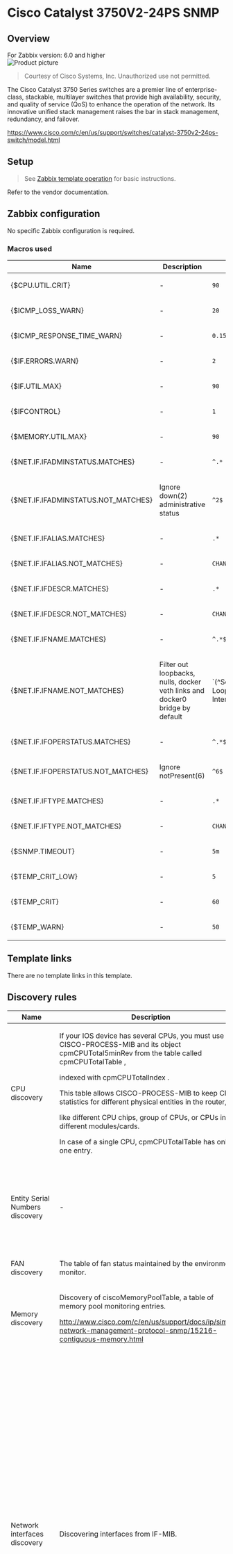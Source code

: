 
# Cisco Catalyst 3750V2-24PS SNMP

## Overview

For Zabbix version: 6.0 and higher  
![Product picture](images/pic.png?raw=true)
> Courtesy of Cisco Systems, Inc. Unauthorized use not permitted.

The Cisco Catalyst 3750 Series switches are a premier line of enterprise-class, stackable, multilayer switches that provide high availability, security, and quality of service (QoS) to enhance the operation of the network. Its innovative unified stack management raises the bar in stack management, redundancy, and failover.

https://www.cisco.com/c/en/us/support/switches/catalyst-3750v2-24ps-switch/model.html

## Setup

> See [Zabbix template operation](https://www.zabbix.com/documentation/6.0/manual/config/templates_out_of_the_box/network_devices) for basic instructions.

Refer to the vendor documentation.

## Zabbix configuration

No specific Zabbix configuration is required.

### Macros used

|Name|Description|Default|
|----|-----------|-------|
|{$CPU.UTIL.CRIT} |<p>-</p> |`90` |
|{$ICMP_LOSS_WARN} |<p>-</p> |`20` |
|{$ICMP_RESPONSE_TIME_WARN} |<p>-</p> |`0.15` |
|{$IF.ERRORS.WARN} |<p>-</p> |`2` |
|{$IF.UTIL.MAX} |<p>-</p> |`90` |
|{$IFCONTROL} |<p>-</p> |`1` |
|{$MEMORY.UTIL.MAX} |<p>-</p> |`90` |
|{$NET.IF.IFADMINSTATUS.MATCHES} |<p>-</p> |`^.*` |
|{$NET.IF.IFADMINSTATUS.NOT_MATCHES} |<p>Ignore down(2) administrative status</p> |`^2$` |
|{$NET.IF.IFALIAS.MATCHES} |<p>-</p> |`.*` |
|{$NET.IF.IFALIAS.NOT_MATCHES} |<p>-</p> |`CHANGE_IF_NEEDED` |
|{$NET.IF.IFDESCR.MATCHES} |<p>-</p> |`.*` |
|{$NET.IF.IFDESCR.NOT_MATCHES} |<p>-</p> |`CHANGE_IF_NEEDED` |
|{$NET.IF.IFNAME.MATCHES} |<p>-</p> |`^.*$` |
|{$NET.IF.IFNAME.NOT_MATCHES} |<p>Filter out loopbacks, nulls, docker veth links and docker0 bridge by default</p> |`(^Software Loopback Interface|^NULL[0-9.]*$|^[Ll]o[0-9.]*$|^[Ss]ystem$|^Nu[0-9.]*$|^veth[0-9a-z]+$|docker[0-9]+|br-[a-z0-9]{12})` |
|{$NET.IF.IFOPERSTATUS.MATCHES} |<p>-</p> |`^.*$` |
|{$NET.IF.IFOPERSTATUS.NOT_MATCHES} |<p>Ignore notPresent(6)</p> |`^6$` |
|{$NET.IF.IFTYPE.MATCHES} |<p>-</p> |`.*` |
|{$NET.IF.IFTYPE.NOT_MATCHES} |<p>-</p> |`CHANGE_IF_NEEDED` |
|{$SNMP.TIMEOUT} |<p>-</p> |`5m` |
|{$TEMP_CRIT_LOW} |<p>-</p> |`5` |
|{$TEMP_CRIT} |<p>-</p> |`60` |
|{$TEMP_WARN} |<p>-</p> |`50` |

## Template links

There are no template links in this template.

## Discovery rules

|Name|Description|Type|Key and additional info|
|----|-----------|----|----|
|CPU discovery |<p>If your IOS device has several CPUs, you must use CISCO-PROCESS-MIB and its object cpmCPUTotal5minRev from the table called cpmCPUTotalTable ,</p><p>indexed with cpmCPUTotalIndex .</p><p>This table allows CISCO-PROCESS-MIB to keep CPU statistics for different physical entities in the router,</p><p>like different CPU chips, group of CPUs, or CPUs in different modules/cards.</p><p>In case of a single CPU, cpmCPUTotalTable has only one entry.</p> |SNMP |cpu.discovery |
|Entity Serial Numbers discovery |<p>-</p> |SNMP |entity_sn.discovery<p>**Filter**:</p>AND <p>- {#ENT_SN} MATCHES_REGEX `.+`</p><p>- {#ENT_CLASS} MATCHES_REGEX `[^3]`</p> |
|FAN discovery |<p>The table of fan status maintained by the environmental monitor.</p> |SNMP |fan.discovery |
|Memory discovery |<p>Discovery of ciscoMemoryPoolTable, a table of memory pool monitoring entries.</p><p>http://www.cisco.com/c/en/us/support/docs/ip/simple-network-management-protocol-snmp/15216-contiguous-memory.html</p> |SNMP |memory.discovery |
|Network interfaces discovery |<p>Discovering interfaces from IF-MIB.</p> |SNMP |net.if.discovery<p>**Filter**:</p>AND <p>- {#IFADMINSTATUS} MATCHES_REGEX `{$NET.IF.IFADMINSTATUS.MATCHES}`</p><p>- {#IFADMINSTATUS} NOT_MATCHES_REGEX `{$NET.IF.IFADMINSTATUS.NOT_MATCHES}`</p><p>- {#IFOPERSTATUS} MATCHES_REGEX `{$NET.IF.IFOPERSTATUS.MATCHES}`</p><p>- {#IFOPERSTATUS} NOT_MATCHES_REGEX `{$NET.IF.IFOPERSTATUS.NOT_MATCHES}`</p><p>- {#IFNAME} MATCHES_REGEX `{$NET.IF.IFNAME.MATCHES}`</p><p>- {#IFNAME} NOT_MATCHES_REGEX `{$NET.IF.IFNAME.NOT_MATCHES}`</p><p>- {#IFDESCR} MATCHES_REGEX `{$NET.IF.IFDESCR.MATCHES}`</p><p>- {#IFDESCR} NOT_MATCHES_REGEX `{$NET.IF.IFDESCR.NOT_MATCHES}`</p><p>- {#IFALIAS} MATCHES_REGEX `{$NET.IF.IFALIAS.MATCHES}`</p><p>- {#IFALIAS} NOT_MATCHES_REGEX `{$NET.IF.IFALIAS.NOT_MATCHES}`</p><p>- {#IFTYPE} MATCHES_REGEX `{$NET.IF.IFTYPE.MATCHES}`</p><p>- {#IFTYPE} NOT_MATCHES_REGEX `{$NET.IF.IFTYPE.NOT_MATCHES}`</p> |
|EtherLike discovery |<p>Discovering interfaces from IF-MIB and EtherLike-MIB. Interfaces with up(1) Operational Status are discovered.</p> |SNMP |net.if.duplex.discovery<p>**Filter**:</p>AND <p>- {#IFOPERSTATUS} MATCHES_REGEX `1`</p><p>- {#SNMPVALUE} MATCHES_REGEX `(2|3)`</p> |
|PSU discovery |<p>The table of power supply status maintained by the environmental monitor card.</p> |SNMP |psu.discovery |
|Temperature discovery |<p>Discovery of ciscoEnvMonTemperatureTable (ciscoEnvMonTemperatureDescr), a table of ambient temperature status</p><p>maintained by the environmental monitor.</p> |SNMP |temperature.discovery |

## Items collected

|Group|Name|Description|Type|Key and additional info|
|-----|----|-----------|----|---------------------|
|CPU |#{#SNMPINDEX}: CPU utilization |<p>MIB: CISCO-PROCESS-MIB</p><p>Object name: cpmCPUTotal5minRev</p><p>The cpmCPUTotal5minRev MIB object provides a more accurate view of the performance of the router over time than the MIB objects cpmCPUTotal1minRev and cpmCPUTotal5secRev . These MIB objects are not accurate because they look at CPU at one minute and five second intervals, respectively. These MIBs enable you to monitor the trends and plan the capacity of your network. The recommended baseline rising threshold for cpmCPUTotal5minRev is 90 percent. Depending on the platform, some routers that run at 90 percent, for example, 2500s, can exhibit performance degradation versus a high-end router, for example, the 7500 series, which can operate fine.</p><p>Reference: http://www.cisco.com/c/en/us/support/docs/ip/simple-network-management-protocol-snmp/15215-collect-cpu-util-snmp.html</p> |SNMP |system.cpu.util[{#SNMPINDEX}] |
|Fans |{#SNMPVALUE}: Fan status |<p>MIB: CISCO-ENVMON-MIB</p><p>Object name: ciscoEnvMonFanState</p> |SNMP |sensor.fan.status[{#SNMPINDEX}] |
|General |SNMP traps (fallback) |<p>Item is used to collect all SNMP traps unmatched by other snmptrap items</p> |SNMP_TRAP |snmptrap.fallback |
|General |System contact details |<p>MIB: SNMPv2-MIB</p><p>The textual identification of the contact person for this managed node, together with information on how to contact this person.  If no contact information is known, the value is the zero-length string.</p> |SNMP |system.contact<p>**Preprocessing**:</p><p>- DISCARD_UNCHANGED_HEARTBEAT: `1d`</p> |
|General |System description |<p>MIB: SNMPv2-MIB</p><p>A textual description of the entity. This value should</p><p>include the full name and version identification of the system's hardware type, software operating-system, and</p><p>networking software.</p> |SNMP |system.descr<p>**Preprocessing**:</p><p>- DISCARD_UNCHANGED_HEARTBEAT: `1d`</p> |
|General |System location |<p>MIB: SNMPv2-MIB</p><p>The physical location of this node (e.g., `telephone closet, 3rd floor').  If the location is unknown, the value is the zero-length string.</p> |SNMP |system.location<p>**Preprocessing**:</p><p>- DISCARD_UNCHANGED_HEARTBEAT: `1h`</p> |
|General |System name |<p>MIB: SNMPv2-MIB</p><p>An administratively-assigned name for this managed node.By convention, this is the node's fully-qualified domain name.  If the name is unknown, the value is the zero-length string.</p> |SNMP |system.name<p>**Preprocessing**:</p><p>- DISCARD_UNCHANGED_HEARTBEAT: `1h`</p> |
|General |System object ID |<p>MIB: SNMPv2-MIB</p><p>The vendor's authoritative identification of the network management subsystem contained in the entity.  This value is allocated within the SMI enterprises subtree (1.3.6.1.4.1) and provides an easy and unambiguous means for determining`what kind of box' is being managed.  For example, if vendor`Flintstones, Inc.' was assigned the subtree1.3.6.1.4.1.4242, it could assign the identifier 1.3.6.1.4.1.4242.1.1 to its `Fred Router'.</p> |SNMP |system.objectid<p>**Preprocessing**:</p><p>- DISCARD_UNCHANGED_HEARTBEAT: `1h`</p> |
|Inventory |Hardware model name |<p>MIB: ENTITY-MIB</p> |SNMP |system.hw.model<p>**Preprocessing**:</p><p>- DISCARD_UNCHANGED_HEARTBEAT: `1d`</p> |
|Inventory |Hardware serial number |<p>MIB: ENTITY-MIB</p> |SNMP |system.hw.serialnumber<p>**Preprocessing**:</p><p>- DISCARD_UNCHANGED_HEARTBEAT: `1d`</p> |
|Inventory |Operating system |<p>MIB: SNMPv2-MIB</p> |SNMP |system.sw.os<p>**Preprocessing**:</p><p>- REGEX: `Version (.+), RELEASE`: `\1`</p><p>- DISCARD_UNCHANGED_HEARTBEAT: `1d`</p> |
|Inventory |{#ENT_NAME}: Hardware serial number |<p>MIB: ENTITY-MIB</p><p>Object name: entPhysicalSerialNum</p> |SNMP |system.hw.serialnumber[{#SNMPINDEX}]<p>**Preprocessing**:</p><p>- DISCARD_UNCHANGED_HEARTBEAT: `1d`</p> |
|Memory |{#SNMPVALUE}: Free memory |<p>MIB: CISCO-MEMORY-POOL-MIB</p><p>Object name: ciscoMemoryPoolFree</p><p>Indicates the number of bytes from the memory pool that are currently unused on the managed device. Note that the sum of ciscoMemoryPoolUsed and ciscoMemoryPoolFree is the total amount of memory in the pool</p><p>Reference: http://www.cisco.com/c/en/us/support/docs/ip/simple-network-management-protocol-snmp/15216-contiguous-memory.html</p> |SNMP |vm.memory.free[{#SNMPINDEX}] |
|Memory |{#SNMPVALUE}: Used memory |<p>MIB: CISCO-MEMORY-POOL-MIB</p><p>Object name: ciscoMemoryPoolUsed</p><p>Indicates the number of bytes from the memory pool that are currently in use by applications on the managed device.</p><p>Reference: http://www.cisco.com/c/en/us/support/docs/ip/simple-network-management-protocol-snmp/15216-contiguous-memory.html</p> |SNMP |vm.memory.used[{#SNMPINDEX}] |
|Memory |{#SNMPVALUE}: Memory utilization |<p>Memory utilization in %</p> |CALCULATED |vm.memory.util[{#SNMPINDEX}]<p>**Expression**:</p>`last(//vm.memory.used[{#SNMPINDEX}])/(last(//vm.memory.free[{#SNMPINDEX}])+last(//vm.memory.used[{#SNMPINDEX}]))*100` |
|Network_interfaces |Interface {#IFNAME}({#IFALIAS}): Inbound packets discarded |<p>MIB: IF-MIB</p><p>The number of inbound packets which were chosen to be discarded</p><p>even though no errors had been detected to prevent their being deliverable to a higher-layer protocol.</p><p>One possible reason for discarding such a packet could be to free up buffer space.</p><p>Discontinuities in the value of this counter can occur at re-initialization of the management system,</p><p>and at other times as indicated by the value of ifCounterDiscontinuityTime.</p> |SNMP |net.if.in.discards[{#SNMPINDEX}]<p>**Preprocessing**:</p><p>- CHANGE_PER_SECOND: ``</p> |
|Network_interfaces |Interface {#IFNAME}({#IFALIAS}): Inbound packets with errors |<p>MIB: IF-MIB</p><p>For packet-oriented interfaces, the number of inbound packets that contained errors preventing them from being deliverable to a higher-layer protocol.  For character-oriented or fixed-length interfaces, the number of inbound transmission units that contained errors preventing them from being deliverable to a higher-layer protocol. Discontinuities in the value of this counter can occur at re-initialization of the management system, and at other times as indicated by the value of ifCounterDiscontinuityTime.</p> |SNMP |net.if.in.errors[{#SNMPINDEX}]<p>**Preprocessing**:</p><p>- CHANGE_PER_SECOND: ``</p> |
|Network_interfaces |Interface {#IFNAME}({#IFALIAS}): Bits received |<p>MIB: IF-MIB</p><p>The total number of octets received on the interface, including framing characters. This object is a 64-bit version of ifInOctets. Discontinuities in the value of this counter can occur at re-initialization of the management system, and at other times as indicated by the value of ifCounterDiscontinuityTime.</p> |SNMP |net.if.in[{#SNMPINDEX}]<p>**Preprocessing**:</p><p>- CHANGE_PER_SECOND: ``</p><p>- MULTIPLIER: `8`</p> |
|Network_interfaces |Interface {#IFNAME}({#IFALIAS}): Outbound packets discarded |<p>MIB: IF-MIB</p><p>The number of outbound packets which were chosen to be discarded</p><p>even though no errors had been detected to prevent their being deliverable to a higher-layer protocol.</p><p>One possible reason for discarding such a packet could be to free up buffer space.</p><p>Discontinuities in the value of this counter can occur at re-initialization of the management system,</p><p>and at other times as indicated by the value of ifCounterDiscontinuityTime.</p> |SNMP |net.if.out.discards[{#SNMPINDEX}]<p>**Preprocessing**:</p><p>- CHANGE_PER_SECOND: ``</p> |
|Network_interfaces |Interface {#IFNAME}({#IFALIAS}): Outbound packets with errors |<p>MIB: IF-MIB</p><p>For packet-oriented interfaces, the number of outbound packets that contained errors preventing them from being deliverable to a higher-layer protocol.  For character-oriented or fixed-length interfaces, the number of outbound transmission units that contained errors preventing them from being deliverable to a higher-layer protocol. Discontinuities in the value of this counter can occur at re-initialization of the management system, and at other times as indicated by the value of ifCounterDiscontinuityTime.</p> |SNMP |net.if.out.errors[{#SNMPINDEX}]<p>**Preprocessing**:</p><p>- CHANGE_PER_SECOND: ``</p> |
|Network_interfaces |Interface {#IFNAME}({#IFALIAS}): Bits sent |<p>MIB: IF-MIB</p><p>The total number of octets transmitted out of the interface, including framing characters. This object is a 64-bit version of ifOutOctets.Discontinuities in the value of this counter can occur at re-initialization of the management system, and at other times as indicated by the value of ifCounterDiscontinuityTime.</p> |SNMP |net.if.out[{#SNMPINDEX}]<p>**Preprocessing**:</p><p>- CHANGE_PER_SECOND: ``</p><p>- MULTIPLIER: `8`</p> |
|Network_interfaces |Interface {#IFNAME}({#IFALIAS}): Speed |<p>MIB: IF-MIB</p><p>An estimate of the interface's current bandwidth in units of 1,000,000 bits per second. If this object reports a value of `n' then the speed of the interface is somewhere in the range of `n-500,000' to`n+499,999'.  For interfaces which do not vary in bandwidth or for those where no accurate estimation can be made, this object should contain the nominal bandwidth. For a sub-layer which has no concept of bandwidth, this object should be zero.</p> |SNMP |net.if.speed[{#SNMPINDEX}]<p>**Preprocessing**:</p><p>- MULTIPLIER: `1000000`</p><p>- DISCARD_UNCHANGED_HEARTBEAT: `1h`</p> |
|Network_interfaces |Interface {#IFNAME}({#IFALIAS}): Operational status |<p>MIB: IF-MIB</p><p>The current operational state of the interface.</p><p>- The testing(3) state indicates that no operational packet scan be passed</p><p>- If ifAdminStatus is down(2) then ifOperStatus should be down(2)</p><p>- If ifAdminStatus is changed to up(1) then ifOperStatus should change to up(1) if the interface is ready to transmit and receive network traffic</p><p>- It should change todormant(5) if the interface is waiting for external actions (such as a serial line waiting for an incoming connection)</p><p>- It should remain in the down(2) state if and only if there is a fault that prevents it from going to the up(1) state</p><p>- It should remain in the notPresent(6) state if the interface has missing(typically, hardware) components.</p> |SNMP |net.if.status[{#SNMPINDEX}]<p>**Preprocessing**:</p><p>- DISCARD_UNCHANGED_HEARTBEAT: `6h`</p> |
|Network_interfaces |Interface {#IFNAME}({#IFALIAS}): Interface type |<p>MIB: IF-MIB</p><p>The type of interface.</p><p>Additional values for ifType are assigned by the Internet Assigned NumbersAuthority (IANA),</p><p>through updating the syntax of the IANAifType textual convention.</p> |SNMP |net.if.type[{#SNMPINDEX}]<p>**Preprocessing**:</p><p>- DISCARD_UNCHANGED_HEARTBEAT: `6h`</p> |
|Network_interfaces |Interface {#IFNAME}({#IFALIAS}): Duplex status |<p>MIB: EtherLike-MIB</p><p>Object name: dot3StatsDuplexStatus</p><p>The current mode of operation of the MAC</p><p>entity.  'unknown' indicates that the current</p><p>duplex mode could not be determined.</p><p>Management control of the duplex mode is</p><p>accomplished through the MAU MIB.  When</p><p>an interface does not support autonegotiation,</p><p>or when autonegotiation is not enabled, the</p><p>duplex mode is controlled using</p><p>ifMauDefaultType.  When autonegotiation is</p><p>supported and enabled, duplex mode is controlled</p><p>using ifMauAutoNegAdvertisedBits.  In either</p><p>case, the currently operating duplex mode is</p><p>reflected both in this object and in ifMauType.</p><p>Note that this object provides redundant</p><p>information with ifMauType.  Normally, redundant</p><p>objects are discouraged.  However, in this</p><p>instance, it allows a management application to</p><p>determine the duplex status of an interface</p><p>without having to know every possible value of</p><p>ifMauType.  This was felt to be sufficiently</p><p>valuable to justify the redundancy.</p><p>Reference: [IEEE 802.3 Std.], 30.3.1.1.32,aDuplexStatus.</p> |SNMP |net.if.duplex[{#SNMPINDEX}] |
|Power_supply |{#SNMPVALUE}: Power supply status |<p>MIB: CISCO-ENVMON-MIB</p><p>Object name: ciscoEnvMonSupplyState</p> |SNMP |sensor.psu.status[{#SNMPINDEX}] |
|Status |ICMP ping | |SIMPLE |icmpping |
|Status |ICMP loss | |SIMPLE |icmppingloss |
|Status |ICMP response time | |SIMPLE |icmppingsec |
|Status |Uptime |<p>MIB: SNMPv2-MIB</p><p>The time (in hundredths of a second) since the network management portion of the system was last re-initialized.</p> |SNMP |system.uptime<p>**Preprocessing**:</p><p>- MULTIPLIER: `0.01`</p> |
|Status |SNMP agent availability | |INTERNAL |zabbix[host,snmp,available] |
|Temperature |{#SNMPVALUE}: Temperature status |<p>MIB: CISCO-ENVMON-MIB</p><p>Object name: ciscoEnvMonTemperatureState</p><p>The current state of the test point being instrumented.</p> |SNMP |sensor.temp.status[{#SNMPINDEX}] |
|Temperature |{#SNMPVALUE}: Temperature |<p>MIB: CISCO-ENVMON-MIB</p><p>Object name: ciscoEnvMonTemperatureValue</p><p>The current measurement of the test point being instrumented.</p> |SNMP |sensor.temp.value[{#SNMPINDEX}] |

## Triggers

|Name|Description|Expression|Severity|Dependencies and additional info|
|----|-----------|----|----|----|
|#{#SNMPINDEX}: High CPU utilization (over {$CPU.UTIL.CRIT}% for 5m) |<p>CPU utilization is too high. The system might be slow to respond.</p> |`min(/Cisco Catalyst 3750V2-24PS SNMP/system.cpu.util[{#SNMPINDEX}],5m)>{$CPU.UTIL.CRIT}` |WARNING | |
|{#SNMPVALUE}: Fan is in critical state |<p>Please check the fan unit</p> |`last(/Cisco Catalyst 3750V2-24PS SNMP/sensor.fan.status[{#SNMPINDEX}])=3 or last(/Cisco Catalyst 3750V2-24PS SNMP/sensor.fan.status[{#SNMPINDEX}])=4` |AVERAGE | |
|{#SNMPVALUE}: Fan is in warning state |<p>Please check the fan unit</p> |`last(/Cisco Catalyst 3750V2-24PS SNMP/sensor.fan.status[{#SNMPINDEX}])=2` |WARNING |<p>**Depends on**:</p><p>- {#SNMPVALUE}: Fan is in critical state</p> |
|System name has changed (new name: {ITEM.VALUE}) |<p>System name has changed. Ack to close.</p> |`last(/Cisco Catalyst 3750V2-24PS SNMP/system.name,#1)<>last(/Cisco Catalyst 3750V2-24PS SNMP/system.name,#2) and length(last(/Cisco Catalyst 3750V2-24PS SNMP/system.name))>0` |INFO |<p>Manual close: YES</p> |
|Device has been replaced (new serial number received) |<p>Device serial number has changed. Ack to close</p> |`last(/Cisco Catalyst 3750V2-24PS SNMP/system.hw.serialnumber,#1)<>last(/Cisco Catalyst 3750V2-24PS SNMP/system.hw.serialnumber,#2) and length(last(/Cisco Catalyst 3750V2-24PS SNMP/system.hw.serialnumber))>0` |INFO |<p>Manual close: YES</p> |
|Operating system description has changed |<p>Operating system description has changed. Possible reasons that system has been updated or replaced. Ack to close.</p> |`last(/Cisco Catalyst 3750V2-24PS SNMP/system.sw.os,#1)<>last(/Cisco Catalyst 3750V2-24PS SNMP/system.sw.os,#2) and length(last(/Cisco Catalyst 3750V2-24PS SNMP/system.sw.os))>0` |INFO |<p>Manual close: YES</p><p>**Depends on**:</p><p>- System name has changed (new name: {ITEM.VALUE})</p> |
|{#ENT_NAME}: Device has been replaced (new serial number received) |<p>Device serial number has changed. Ack to close</p> |`last(/Cisco Catalyst 3750V2-24PS SNMP/system.hw.serialnumber[{#SNMPINDEX}],#1)<>last(/Cisco Catalyst 3750V2-24PS SNMP/system.hw.serialnumber[{#SNMPINDEX}],#2) and length(last(/Cisco Catalyst 3750V2-24PS SNMP/system.hw.serialnumber[{#SNMPINDEX}]))>0` |INFO | |
|{#SNMPVALUE}: High memory utilization ( >{$MEMORY.UTIL.MAX}% for 5m) |<p>The system is running out of free memory.</p> |`min(/Cisco Catalyst 3750V2-24PS SNMP/vm.memory.util[{#SNMPINDEX}],5m)>{$MEMORY.UTIL.MAX}` |AVERAGE | |
|Interface {#IFNAME}({#IFALIAS}): High input error rate ( > {$IF.ERRORS.WARN:"{#IFNAME}"} for 5m) |<p>Recovers when below 80% of {$IF.ERRORS.WARN:"{#IFNAME}"} threshold</p> |`min(/Cisco Catalyst 3750V2-24PS SNMP/net.if.in.errors[{#SNMPINDEX}],5m)>{$IF.ERRORS.WARN:"{#IFNAME}"}`<p>Recovery expression:</p>`max(/Cisco Catalyst 3750V2-24PS SNMP/net.if.in.errors[{#SNMPINDEX}],5m)<{$IF.ERRORS.WARN:"{#IFNAME}"}*0.8` |WARNING |<p>**Depends on**:</p><p>- Interface {#IFNAME}({#IFALIAS}): Link down</p> |
|Interface {#IFNAME}({#IFALIAS}): High inbound bandwidth usage ( > {$IF.UTIL.MAX:"{#IFNAME}"}% ) |<p>The network interface utilization is close to its estimated maximum bandwidth.</p> |`(avg(/Cisco Catalyst 3750V2-24PS SNMP/net.if.in[{#SNMPINDEX}],15m)>({$IF.UTIL.MAX:"{#IFNAME}"}/100)*last(/Cisco Catalyst 3750V2-24PS SNMP/net.if.speed[{#SNMPINDEX}])) and last(/Cisco Catalyst 3750V2-24PS SNMP/net.if.speed[{#SNMPINDEX}])>0 `<p>Recovery expression:</p>`avg(/Cisco Catalyst 3750V2-24PS SNMP/net.if.in[{#SNMPINDEX}],15m)<(({$IF.UTIL.MAX:"{#IFNAME}"}-3)/100)*last(/Cisco Catalyst 3750V2-24PS SNMP/net.if.speed[{#SNMPINDEX}])` |WARNING |<p>**Depends on**:</p><p>- Interface {#IFNAME}({#IFALIAS}): Link down</p> |
|Interface {#IFNAME}({#IFALIAS}): High output error rate ( > {$IF.ERRORS.WARN:"{#IFNAME}"} for 5m) |<p>Recovers when below 80% of {$IF.ERRORS.WARN:"{#IFNAME}"} threshold</p> |`min(/Cisco Catalyst 3750V2-24PS SNMP/net.if.out.errors[{#SNMPINDEX}],5m)>{$IF.ERRORS.WARN:"{#IFNAME}"}`<p>Recovery expression:</p>`max(/Cisco Catalyst 3750V2-24PS SNMP/net.if.out.errors[{#SNMPINDEX}],5m)<{$IF.ERRORS.WARN:"{#IFNAME}"}*0.8` |WARNING |<p>**Depends on**:</p><p>- Interface {#IFNAME}({#IFALIAS}): Link down</p> |
|Interface {#IFNAME}({#IFALIAS}): High outbound bandwidth usage ( > {$IF.UTIL.MAX:"{#IFNAME}"}% ) |<p>The network interface utilization is close to its estimated maximum bandwidth.</p> |`(avg(/Cisco Catalyst 3750V2-24PS SNMP/net.if.out[{#SNMPINDEX}],15m)>({$IF.UTIL.MAX:"{#IFNAME}"}/100)*last(/Cisco Catalyst 3750V2-24PS SNMP/net.if.speed[{#SNMPINDEX}])) and last(/Cisco Catalyst 3750V2-24PS SNMP/net.if.speed[{#SNMPINDEX}])>0 `<p>Recovery expression:</p>`avg(/Cisco Catalyst 3750V2-24PS SNMP/net.if.out[{#SNMPINDEX}],15m)<(({$IF.UTIL.MAX:"{#IFNAME}"}-3)/100)*last(/Cisco Catalyst 3750V2-24PS SNMP/net.if.speed[{#SNMPINDEX}])` |WARNING |<p>**Depends on**:</p><p>- Interface {#IFNAME}({#IFALIAS}): Link down</p> |
|Interface {#IFNAME}({#IFALIAS}): Ethernet has changed to lower speed than it was before |<p>This Ethernet connection has transitioned down from its known maximum speed. This might be a sign of autonegotiation issues. Ack to close.</p> |`change(/Cisco Catalyst 3750V2-24PS SNMP/net.if.speed[{#SNMPINDEX}])<0 and last(/Cisco Catalyst 3750V2-24PS SNMP/net.if.speed[{#SNMPINDEX}])>0 and ( last(/Cisco Catalyst 3750V2-24PS SNMP/net.if.type[{#SNMPINDEX}])=6 or last(/Cisco Catalyst 3750V2-24PS SNMP/net.if.type[{#SNMPINDEX}])=7 or last(/Cisco Catalyst 3750V2-24PS SNMP/net.if.type[{#SNMPINDEX}])=11 or last(/Cisco Catalyst 3750V2-24PS SNMP/net.if.type[{#SNMPINDEX}])=62 or last(/Cisco Catalyst 3750V2-24PS SNMP/net.if.type[{#SNMPINDEX}])=69 or last(/Cisco Catalyst 3750V2-24PS SNMP/net.if.type[{#SNMPINDEX}])=117 ) and (last(/Cisco Catalyst 3750V2-24PS SNMP/net.if.status[{#SNMPINDEX}])<>2) `<p>Recovery expression:</p>`(change(/Cisco Catalyst 3750V2-24PS SNMP/net.if.speed[{#SNMPINDEX}])>0 and last(/Cisco Catalyst 3750V2-24PS SNMP/net.if.speed[{#SNMPINDEX}],#2)>0) or (last(/Cisco Catalyst 3750V2-24PS SNMP/net.if.status[{#SNMPINDEX}])=2) ` |INFO |<p>**Depends on**:</p><p>- Interface {#IFNAME}({#IFALIAS}): Link down</p> |
|Interface {#IFNAME}({#IFALIAS}): Link down |<p>This trigger expression works as follows:</p><p>1. Can be triggered if operations status is down.</p><p>2. {$IFCONTROL:"{#IFNAME}"}=1 - user can redefine Context macro to value - 0. That marks this interface as not important. No new trigger will be fired if this interface is down.</p> |`{$IFCONTROL:"{#IFNAME}"}=1 and (last(/Cisco Catalyst 3750V2-24PS SNMP/net.if.status[{#SNMPINDEX}])=2)` |AVERAGE | |
|Interface {#IFNAME}({#IFALIAS}): In half-duplex mode |<p>Please check autonegotiation settings and cabling</p> |`last(/Cisco Catalyst 3750V2-24PS SNMP/net.if.duplex[{#SNMPINDEX}])=2` |WARNING | |
|{#SNMPVALUE}: Power supply is in critical state |<p>Please check the power supply unit for errors</p> |`last(/Cisco Catalyst 3750V2-24PS SNMP/sensor.psu.status[{#SNMPINDEX}])=3 or last(/Cisco Catalyst 3750V2-24PS SNMP/sensor.psu.status[{#SNMPINDEX}])=4` |AVERAGE | |
|{#SNMPVALUE}: Power supply is in warning state |<p>Please check the power supply unit for errors</p> |`last(/Cisco Catalyst 3750V2-24PS SNMP/sensor.psu.status[{#SNMPINDEX}])=2` |WARNING |<p>**Depends on**:</p><p>- {#SNMPVALUE}: Power supply is in critical state</p> |
|Unavailable by ICMP ping |<p>Last three attempts returned timeout.  Please check device connectivity.</p> |`max(/Cisco Catalyst 3750V2-24PS SNMP/icmpping,#3)=0` |HIGH | |
|High ICMP ping loss |<p>-</p> |`min(/Cisco Catalyst 3750V2-24PS SNMP/icmppingloss,5m)>{$ICMP_LOSS_WARN} and min(/Cisco Catalyst 3750V2-24PS SNMP/icmppingloss,5m)<100` |WARNING |<p>**Depends on**:</p><p>- Unavailable by ICMP ping</p> |
|High ICMP ping response time |<p>-</p> |`avg(/Cisco Catalyst 3750V2-24PS SNMP/icmppingsec,5m)>{$ICMP_RESPONSE_TIME_WARN}` |WARNING |<p>**Depends on**:</p><p>- High ICMP ping loss</p><p>- Unavailable by ICMP ping</p> |
|{HOST.NAME} has been restarted (uptime < 10m) |<p>Uptime is less than 10 minutes</p> |`last(/Cisco Catalyst 3750V2-24PS SNMP/system.uptime)<10m` |WARNING |<p>Manual close: YES</p> |
|No SNMP data collection |<p>SNMP is not available for polling. Please check device connectivity and SNMP settings.</p> |`max(/Cisco Catalyst 3750V2-24PS SNMP/zabbix[host,snmp,available],{$SNMP.TIMEOUT})=0` |WARNING | |
|{#SNMPVALUE}: Temperature is in critical state |<p>This trigger uses temperature sensor state</p> |`last(/Cisco Catalyst 3750V2-24PS SNMP/sensor.temp.status[{#SNMPINDEX}])=3 or last(/Cisco Catalyst 3750V2-24PS SNMP/sensor.temp.status[{#SNMPINDEX}])=4` |HIGH | |
|{#SNMPVALUE}: Temperature is in warning state |<p>This trigger uses temperature sensor state</p> |`last(/Cisco Catalyst 3750V2-24PS SNMP/sensor.temp.status[{#SNMPINDEX}])=2` |WARNING |<p>**Depends on**:</p><p>- {#SNMPVALUE}: Temperature is in critical state</p> |
|{#SNMPVALUE}: Temperature is above critical threshold: >{$TEMP_CRIT:"{#SNMPVALUE}"} |<p>This trigger uses temperature sensor values as well as temperature sensor status if available</p> |`avg(/Cisco Catalyst 3750V2-24PS SNMP/sensor.temp.value[{#SNMPINDEX}],5m)>{$TEMP_CRIT:"{#SNMPVALUE}"}`<p>Recovery expression:</p>`max(/Cisco Catalyst 3750V2-24PS SNMP/sensor.temp.value[{#SNMPINDEX}],5m)<{$TEMP_CRIT:"{#SNMPVALUE}"}-3` |HIGH | |
|{#SNMPVALUE}: Temperature is above warning threshold: >{$TEMP_WARN:"{#SNMPVALUE}"} |<p>This trigger uses temperature sensor values as well as temperature sensor status if available</p> |`avg(/Cisco Catalyst 3750V2-24PS SNMP/sensor.temp.value[{#SNMPINDEX}],5m)>{$TEMP_WARN:"{#SNMPVALUE}"}`<p>Recovery expression:</p>`max(/Cisco Catalyst 3750V2-24PS SNMP/sensor.temp.value[{#SNMPINDEX}],5m)<{$TEMP_WARN:"{#SNMPVALUE}"}-3` |WARNING |<p>**Depends on**:</p><p>- {#SNMPVALUE}: Temperature is above critical threshold: >{$TEMP_CRIT:"{#SNMPVALUE}"}</p> |
|{#SNMPVALUE}: Temperature is too low: <{$TEMP_CRIT_LOW:"{#SNMPVALUE}"} |<p>-</p> |`avg(/Cisco Catalyst 3750V2-24PS SNMP/sensor.temp.value[{#SNMPINDEX}],5m)<{$TEMP_CRIT_LOW:"{#SNMPVALUE}"}`<p>Recovery expression:</p>`min(/Cisco Catalyst 3750V2-24PS SNMP/sensor.temp.value[{#SNMPINDEX}],5m)>{$TEMP_CRIT_LOW:"{#SNMPVALUE}"}+3` |AVERAGE | |

## Feedback

Please report any issues with the template at https://support.zabbix.com

You can also provide a feedback, discuss the template or ask for help with it at [ZABBIX forums](https://www.zabbix.com/forum/zabbix-suggestions-and-feedback/418396-discussion-thread-for-official-zabbix-templates-for-cisco).

